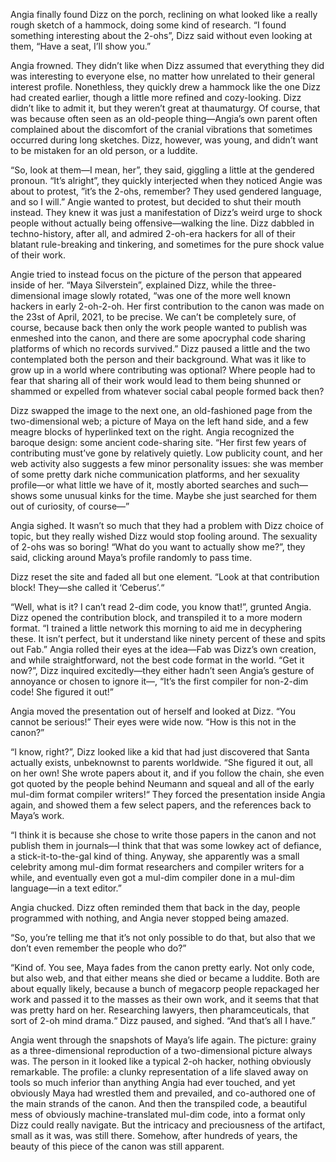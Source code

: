 Angia finally found Dizz on the porch, reclining on what looked like a really
rough sketch of a hammock, doing some kind of research. “I found something
interesting about the 2-ohs”, Dizz said without even looking at them, “Have a
seat, I’ll show you.”

Angia frowned. They didn’t like when Dizz assumed that everything they did was
interesting to everyone else, no matter how unrelated to their general interest
profile. Nonethless, they quickly drew a hammock like the one Dizz had created
earlier, though a little more refined and cozy-looking. Dizz didn’t like to
admit it, but they weren’t great at thaumaturgy. Of course, that was because
often seen as an old-people thing—Angia’s own parent often complained about the
discomfort of the cranial vibrations that sometimes occurred during long
sketches. Dizz, however, was young, and didn’t want to be mistaken for an old
person, or a luddite.

“So, look at them—I mean, her”, they said, giggling a little at the gendered
pronoun. “It’s alright”, they quickly interjected when they noticed Angie was
about to protest, ”it’s the 2-ohs, remember? They used gendered language, and so
I will.” Angie wanted to protest, but decided to shut their mouth instead. They
knew it was just a manifestation of Dizz’s weird urge to shock people without
actually being offensive—walking the line. Dizz dabbled in techno-history, after
all, and admired 2-oh-era hackers for all of their blatant rule-breaking and
tinkering, and sometimes for the pure shock value of their work.

Angie tried to instead focus on the picture of the person that appeared inside
of her. “Maya Silverstein”, explained Dizz, while the three-dimensional image
slowly rotated, “was one of the more well known hackers in early 2-oh-2-oh. Her
first contribution to the canon was made on the 23st of April, 2021, to be
precise. We can’t be completely sure, of course, because back then only the work
people wanted to publish was enmeshed into the canon, and there are some
apocryphal code sharing platforms of which no records survived.” Dizz paused a
little and the two contemplated both the person and their background. What was
it like to grow up in a world where contributing was optional? Where people had
to fear that sharing all of their work would lead to them being shunned or
shammed or expelled from whatever social cabal people formed back then?

Dizz swapped the image to the next one, an old-fashioned page from the
two-dimensional web; a picture of Maya on the left hand side, and a few meagre
blocks of hyperlinked text on the right. Angia recognized the baroque design:
some ancient code-sharing site. “Her first few years of contributing must’ve
gone by relatively quietly. Low publicity count, and her web activity also
suggests a few minor personality issues: she was member of some pretty dark
niche communication platforms, and her sexuality profile—or what little we have
of it, mostly aborted searches and such—shows some unusual kinks for the time.
Maybe she just searched for them out of curiosity, of course—”

Angia sighed. It wasn’t so much that they had a problem with Dizz choice of
topic, but they really wished Dizz would stop fooling around. The sexuality of
2-ohs was so boring! “What do you want to actually show me?”, they said,
clicking around Maya’s profile randomly to pass time.

Dizz reset the site and faded all but one element. “Look at that contribution
block! They—she called it ‘Ceberus’.“

“Well, what is it? I can’t read 2-dim code, you know that!”, grunted Angia. Dizz
opened the contribution block, and transpiled it to a more modern format. “I
trained a little network this morning to aid me in decyphering these. It isn’t
perfect, but it understand like ninety percent of these and spits out Fab.”
Angia rolled their eyes at the idea—Fab was Dizz’s own creation, and while
straightforward, not the best code format in the world. “Get it now?”, Dizz
inquired excitedly—they either hadn’t seen Angia’s gesture of annoyance or
chosen to ignore it—, “It’s the first compiler for non-2-dim code! She figured
it out!”

Angia moved the presentation out of herself and looked at Dizz. “You cannot be
serious!” Their eyes were wide now. “How is this not in the canon?”

“I know, right?”, Dizz looked like a kid that had just discovered that Santa
actually exists, unbeknownst to parents worldwide. “She figured it out, all on
her own! She wrote papers about it, and if you follow the chain, she even got
quoted by the people behind Neumann and squeal and all of the early mul-dim
format compiler writers!“ They forced the presentation inside Angia again, and
showed them a few select papers, and the references back to Maya’s work.

“I think it is because she chose to write those papers in the canon and not
publish them in journals—I think that that was some lowkey act of defiance, a
stick-it-to-the-gal kind of thing. Anyway, she apparently was a small celebrity
among mul-dim format researchers and compiler writers for a while, and
eventually even got a mul-dim compiler done in a mul-dim language—in a text
editor.”

Angia chucked. Dizz often reminded them that back in the day, people programmed
with nothing, and Angia never stopped being amazed.

“So, you’re telling me that it’s not only possible to do that, but also that we
don’t even remember the people who do?”

“Kind of. You see, Maya fades from the canon pretty early. Not only code, but
also web, and that either means she died or became a luddite. Both are about
equally likely, because a bunch of megacorp people repackaged her work and
passed it to the masses as their own work, and it seems that that was pretty
hard on her. Researching lawyers, then pharamceuticals, that sort of 2-oh mind
drama.“ Dizz paused, and sighed. “And that’s all I have.”

Angia went through the snapshots of Maya’s life again. The picture: grainy as a
three-dimensional reproduction of a two-dimensional picture always was. The
person in it looked like a typical 2-oh hacker, nothing obviously remarkable.
The profile: a clunky representation of a life slaved away on tools so much
inferior than anything Angia had ever touched, and yet obviously Maya had
wrestled them and prevailed, and co-authored one of the main strands of the
canon. And then the transpiled code, a beautiful mess of obviously
machine-translated mul-dim code, into a format only Dizz could really navigate.
But the intricacy and preciousness of the artifact, small as it was, was still
there. Somehow, after hundreds of years, the beauty of this piece of the canon
was still apparent.

